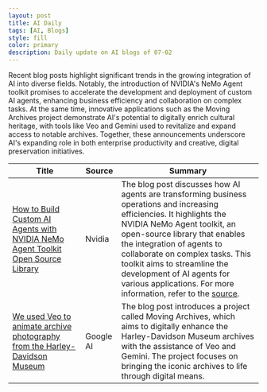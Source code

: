 ```yaml
---
layout: post
title: AI Daily
tags: [AI, Blogs]
style: fill
color: primary
description: Daily update on AI blogs of 07-02
---
```


Recent blog posts highlight significant trends in the growing integration of AI into diverse fields. Notably, the introduction of NVIDIA's NeMo Agent toolkit promises to accelerate the development and deployment of custom AI agents, enhancing business efficiency and collaboration on complex tasks. At the same time, innovative applications such as the Moving Archives project demonstrate AI's potential to digitally enrich cultural heritage, with tools like Veo and Gemini used to revitalize and expand access to notable archives. Together, these announcements underscore AI's expanding role in both enterprise productivity and creative, digital preservation initiatives.

| Title | Source | Summary |
|---|---|---|
| [How to Build Custom AI Agents with NVIDIA NeMo Agent Toolkit Open Source Library](https://developer.nvidia.com/blog/how-to-build-custom-ai-agents-with-nvidia-nemo-agent-toolkit-open-source-library/) | Nvidia | The blog post discusses how AI agents are transforming business operations and increasing efficiencies. It highlights the NVIDIA NeMo Agent toolkit, an open-source library that enables the integration of agents to collaborate on complex tasks. This toolkit aims to streamline the development of AI agents for various applications. For more information, refer to the <a href="https://developer.nvidia.com/blog/how-to-build-custom-ai-agents-with-nvidia-nemo-agent-toolkit-open-source-library/" rel="nofollow noopener" target="_self">source</a>. |
| [We used Veo to animate archive photography from the Harley-Davidson Museum](https://blog.google/outreach-initiatives/arts-culture/moving-archives/) | Google AI | The blog post introduces a project called Moving Archives, which aims to digitally enhance the Harley-Davidson Museum archives with the assistance of Veo and Gemini. The project focuses on bringing the iconic archives to life through digital means. |